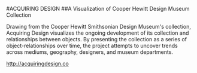 #ACQUIRING DESIGN
##A Visualization of Cooper Hewitt Design Museum Collection

Drawing from the Cooper Hewitt Smithsonian Design Museum's collection, Acquiring Design visualizes the ongoing development of its collection and relationships between objects. By presenting the collection as a series of object-relationships over time, the project attempts to uncover trends across mediums, geography, designers, and museum departments.

http://acquiringdesign.co
